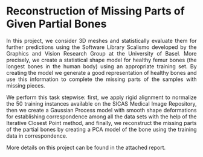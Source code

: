 # Reconstruction of Missing Parts of Given Partial Bones 
<p><div align="justify">
In this project, we consider 3D meshes and statistically evaluate them for further predictions using the Software Library Scalismo developed by the Graphics and Vision Research Group at the University of Basel. More precisely, we create a statistical shape model for healthy femur bones (the longest bones in the human body) using an appropriate training set. By creating the model we generate a good representation of healthy bones and use this information to complete the missing parts of the samples with missing pieces.
</div></p>

<p><div align="justify">
We perform this task stepwise: first, we apply rigid alignment to normalize the 50 training instances available on the SICAS Medical Image Repository, then we create a Gaussian Process model with smooth shape deformations for establishing correspondence among all the data sets with the help of the Iterative Closest Point method, and finally, we reconstruct the missing parts of the partial bones by creating a PCA model of the bone using the training data in correspondence.
</div></p>

More details on this project can be found in the attached report.
